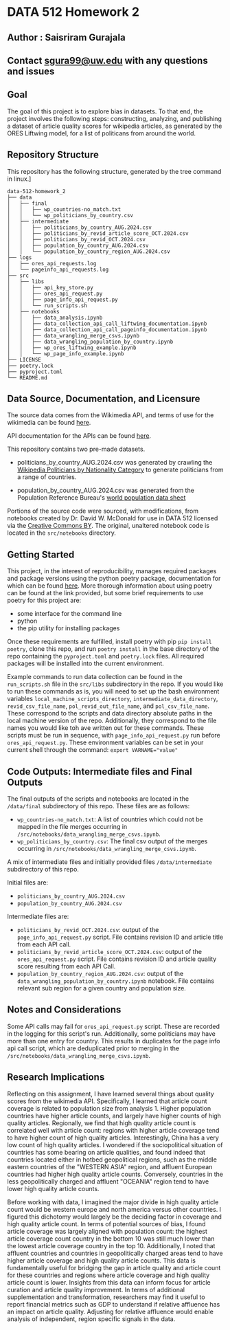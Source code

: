 # DATA 512 Homework 2
## Author : Saisriram Gurajala
## Contact sgura99@uw.edu with any questions and issues

## Goal

The goal of this project is to explore bias in datasets. To that end, the project involves the following steps: constructing, analyzing, and publishing a dataset of article quality scores for wikipedia articles, as generated by the ORES Liftwing model, for a list of politicans from around the world.

## Repository Structure 

This repository has the following structure, generated by the tree command in linux.]
```
data-512-homework_2
├── data
│   ├── final
│   │   ├── wp_countries-no_match.txt
│   │   └── wp_politicians_by_country.csv
│   ├── intermediate
│   │   ├── politicians_by_country_AUG.2024.csv
│   │   ├── politicians_by_revid_article_score_OCT.2024.csv
│   │   ├── politicians_by_revid_OCT.2024.csv
│   │   ├── population_by_country_AUG.2024.csv
│   │   └── population_by_country_region_AUG.2024.csv
├── logs
│   ├── ores_api_requests.log
│   └── pageinfo_api_requests.log
├── src
│   ├── libs
│   │   ├── api_key_store.py
│   │   ├── ores_api_request.py
│   │   ├── page_info_api_request.py
│   │   └── run_scripts.sh
│   ├── notebooks
│   │   ├── data_analysis.ipynb
│   │   ├── data_collection_api_call_liftwing_documentation.ipynb
│   │   ├── data_collection_api_call_pageinfo_documentation.ipynb
│   │   ├── data_wrangling_merge_csvs.ipynb
│   │   ├── data_wrangling_population_by_country.ipynb
│   │   ├── wp_ores_liftwing_example.ipynb
│   │   └── wp_page_info_example.ipynb
├── LICENSE
├── poetry.lock
├── pyproject.toml
└── README.md
```

## Data Source, Documentation, and Licensure

The source data comes from the Wikimedia API, and terms of use for the wikimedia can be found [here](https://foundation.wikimedia.org/wiki/Policy:Terms_of_Use). 

API documentation for the APIs can be found [here](https://api.wikimedia.org/wiki/API_catalog).

This repository contains two pre-made datasets. 

- politicians_by_country_AUG.2024.csv was generated by crawling the [Wikipedia Politicians by Nationality Category](https://en.wikipedia.org/wiki/Category:Politicians_by_nationality) to generate politicians from a range of countries.

- population_by_country_AUG.2024.csv was generated from the Population Reference Bureau's [world population data sheet](https://www.prb.org/international/indicator/population/table)

Portions of the source code were sourced, with modifications, from notebooks created by Dr. David W. McDonald for use in DATA 512 licensed via the [Creative Commons BY](https://creativecommons.org/licenses/by/4.0/). The original, unaltered notebook code is located in the `src/notebooks` directory. 

## Getting Started 

This project, in the interest of reproducibility, manages required packages and package versions using the python poetry package, documentation for which can be found [here](https://python-poetry.org/docs/). More thorough information about using poetry can be found at the link provided, but some brief requirements to use poetry for this project are: 
- some interface for the command line
- python
- the pip utility for installing packages 

Once these requirements are fulfilled, install poetry with pip `pip install poetry`, clone this repo, and run
`poetry install` in the base directory of the repo containing the `pyproject.toml` and `poetry.lock` files. All required packages will be installed into the current environment.

Example commands to run data collection can be found in the `run_scripts.sh` file in the `src/libs` subdirectory in the repo. If you would like to run these commands as is, you will need to set up the bash environment variables `local_machine_scripts_directory`, `intermediate_data_directory`, `revid_csv_file_name`, `pol_revid_out_file_name`, and  `pol_csv_file_name`. These correspond to the scripts and data directory absolute paths in the local machine version of the repo. Additionally, they correspond to the file names you would like toh ave written out for these commands. These scripts must be run in sequence, with `page_info_api_request.py` run before `ores_api_request.py`. These environment variables can be set in your current shell through the command:
`export VARNAME="value"`

## Code Outputs: Intermediate files and Final Outputs

The final outputs of the scripts and notebooks are located in the `/data/final` subdirectory of this repo. These files are as follows: 
- `wp_countries-no_match.txt`: A list of countries which could not be mapped in the file merges occurring in `/src/notebooks/data_wrangling_merge_csvs.ipynb`.
- `wp_politicians_by_country.csv`: The final csv output of the merges occurring in `/src/notebooks/data_wrangling_merge_csvs.ipynb`.

A mix of intermediate files and initially provided files  `/data/intermediate` subdirectory of this repo.

Initial files are: 
- `politicians_by_country_AUG.2024.csv`
- `population_by_country_AUG.2024.csv`

Intermediate files are: 
- `politicians_by_revid_OCT.2024.csv`: output of the `page_info_api_request.py` script. File contains revision ID and article title from each API call.
- `politicians_by_revid_article_score_OCT.2024.csv`: output of the `ores_api_request.py` script. File contains revision ID and article quality score resulting from each API Call.
- `population_by_country_region_AUG.2024.csv`: output of the `data_wrangling_population_by_country.ipynb` notebook. File contains relevant sub region for a given country and population size.

## Notes and Considerations

Some API calls may fail for `ores_api_request.py` script. These are recorded in the logging for this script's run. Additionally, some politicians may have more than one entry for country. This results in duplicates for the page info api call script, which are deduplicated prior to merging in the `/src/notebooks/data_wrangling_merge_csvs.ipynb`.


## Research Implications 

Reflecting on this assignment, I have learned several things about quality scores from the wikimedia API. Specifically, I learned that article count coverage is related to population size from analysis 1. Higher population countries have higher article counts, and largely have higher counts of high quality articles. Regionally, we find that high quality article count is correlated well with article count: regions with higher article coverage tend to have higher count of high quality articles. Interestingly, China has a very low count of high quality articles. I wondered if the sociopolitical situation of countries has some bearing on article qualities, and found indeed that countries located either in hotbed geopolitical regions, such as the middle eastern countries of the "WESTERN ASIA" region, and affluent European countries had higher high quality article counts. 
Conversely, countries in the less geopolitically charged and affluent "OCEANIA" region tend to have lower high quality article counts. 

Before working with data, I imagined the major divide in high quality article count would be western europe and north america versus other countries. I figured this dichotomy would largely be the deciding factor in coverage and high quality article count. In terms of potential sources of bias, I found article coverage was largely aligned with population count: the highest article coverage count country in the bottom 10 was still much lower than the lowest article coverage country in the top 10. Additionally, I noted that affluent countries and countries in geopolitically charged areas tend to have higher article coverage and high quality article counts. This data is fundamentally useful for bridging the gap in article quality and article count for these countries and regions where article coverage and high quality article count is lower. Insights from this data can inform focus for article curation and article quality improvement. In terms of additional supplementation and transformation, researchers may find it useful to report financial metrics such as GDP to understand if relative affluence has an impact on article quality. Adjusting for relative affluence would enable analysis of independent, region specific signals in the data.   




